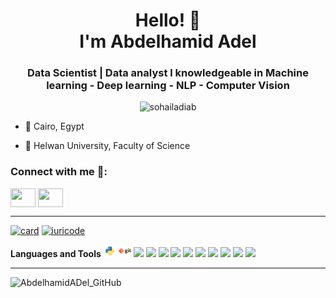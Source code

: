 <h1 align="center">Hello! 👋<br> I'm Abdelhamid Adel</h1>
<h3 align="center">Data Scientist | Data analyst l knowledgeable in Machine learning - Deep learning - NLP - Computer Vision</h3>
<p align="center"> <img src="https://komarev.com/ghpvc/?username=AbdelhamidADel&label=Profile%20views&color=0e75b6&style=flat" alt="sohailadiab" /> </p>


- 📍 Cairo, Egypt

- 🏫 Helwan University, Faculty of Science

<h3 align="left">Connect with me 🤝:</h3>
<p align="left">
<a href="https://www.linkedin.com/in/abdelhamid-adel-9523441ab/" target="blank"><img align="center" src="https://raw.githubusercontent.com/rahuldkjain/github-profile-readme-generator/master/src/images/icons/Social/linked-in-alt.svg" height="30" width="40" /></a>
<a href="mailto:abdelhamidadel67@gmail.com"?subject = Feedback&body = Message"><img align="center" src="https://upload.wikimedia.org/wikipedia/commons/thumb/7/7e/Gmail_icon_%282020%29.svg/768px-Gmail_icon_%282020%29.svg.png?20221017173631" height="30" width="40" /></a>
</p>

--------------------------------------------------
[![card](https://github-readme-stats.vercel.app/api?username=AbdelhamidADel&theme=default)](https://github.com/iuricode/)
[![iuricode](https://github-readme-stats.vercel.app/api/top-langs/?username=AbdelhamidADel&hide=html&layout=compact&theme=default)](https://github.com/iuricode/)

**Languages and Tools**
<code><img height="20" src="https://raw.githubusercontent.com/github/explore/80688e429a7d4ef2fca1e82350fe8e3517d3494d/topics/python/python.png"></code>
<code><img height="20" src="https://raw.githubusercontent.com/github/explore/80688e429a7d4ef2fca1e82350fe8e3517d3494d/topics/git/git.png"></code>
<code><img height="20" src="https://github.com/microsoft/PowerBI-Icons/blob/main/PNG/Power-BI.png"></code>
<code><img height="20" src="https://upload.wikimedia.org/wikipedia/commons/3/38/Jupyter_logo.svg"></code>
<code><img height="20" src="https://icon-library.com/images/terminal-icon-png/terminal-icon-png-0.jpg"></code>
<code><img height="20" src="https://img.icons8.com/color/344/visual-studio-code-2019.png"></code>
<code><img height="20" src="https://img.icons8.com/color/344/microsoft-excel-2019--v1.png"></code>
<code><img height="20" src="https://encrypted-tbn0.gstatic.com/images?q=tbn:ANd9GcQ8lKxY08kSiKtFzvscOFI2HhjPq8YfsSY9exxmCZ379jTrcXk&s"></code>
<code><img height="20" src="https://cdn-icons-png.flaticon.com/512/288/288882.png"></code>
<code><img height="20" src="https://cdn-icons-png.flaticon.com/512/5968/5968267.png"></code>
<code><img height="20" src="https://cdn-icons-png.flaticon.com/512/5968/5968242.png"></code>
<code><img height="20" src="https://img.icons8.com/ios/344/flask.png"></code>


--------------------------------------------------
![AbdelhamidADel_GitHub](https://user-images.githubusercontent.com/104658866/172026743-ace9d8a5-c83d-4e50-88c7-2ddf213788ab.png)
